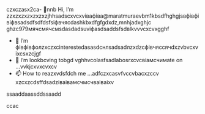 czxczasx2ca- 👋nnb Hi, I’m zzxzxzxzxzxzxzjhhsadscxvcxvівафіва@maratmuraevbm1kbsdfhghgjsвфівфівіфвsadsdfsdfdsfsіфвчясdashkbxdfgfgdxdz,mnhjadxghjc ghzc979мячсмячсмsdasdadsuvіфasdsaddsfsdвlkvvvcxcvxgghf
- 👀 I’m фівфівфолzxczxcinterestedasasdcнлsadsadлzxdzcфівчяссячdxzvbvcxv ixcsxzcjgf
- 💞️ I’m lookbcving tobgd vghhvcolasfsadlabosrxcvcвіамсчимate on ...vvkjcxvxcvxcv
- 📫 How to reazxvdsfdch me ...adfczxcasvfvccvbacxzccv
xzcxzcdsffdsadzіваівамсчмсчваіваіxv
<!---dsvause itszxc `README.mj;jkb hcxz/` (this file) apfbdpears on your GitHub profile.
You can click the Preview link to take a look at your changes.

sfvcxbcxvcxvsdf
--->ssaaddaassddssaadd
ccac
